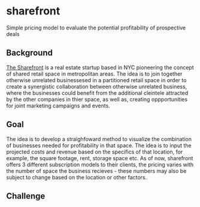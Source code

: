 # sharefront
Simple pricing model to evaluate the potential profitability of prospective deals 


## Background
[The Sharefront](https://thesharefront.com/) is a real estate startup based in NYC pioneering the concept of shared retail space in metropolitan areas. The idea is to join together otherwise unrelated businessesed in a partitioned retail space in order to create a synergistic collaboration between otherwise unrelated business, where the businesses could benefit from the additional cleintele attracted by the other companies in thier space, as well as, creating oppportunities for joint marketing campaigns and events.  

## Goal
The idea is to develop a straighfoward method to visualize the combination of businesses needed for profitability in that space. The idea is to input the projected costs and revenue based on the specifics of that location, for example, the square footage, rent, storage space etc. As of now, sharefront offers 3 different subscription models to their clients, the pricing varies with the number of space the business recieves - these numbers may also be subject to change based on the location or other factors. 

## Challenge

